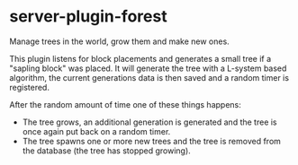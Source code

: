 # server-plugin-forest
Manage trees in the world, grow them and make new ones.

This plugin listens for block placements and generates a small tree if a
"sapling block" was placed. It will generate the tree with a L-system based
algorithm, the current generations data is then saved and a random timer is
registered.

After the random amount of time one of these things happens:

* The tree grows, an additional generation is generated and the tree is once
  again put back on a random timer.
* The tree spawns one or more new trees and the tree is removed from the 
  database (the tree has stopped growing).
